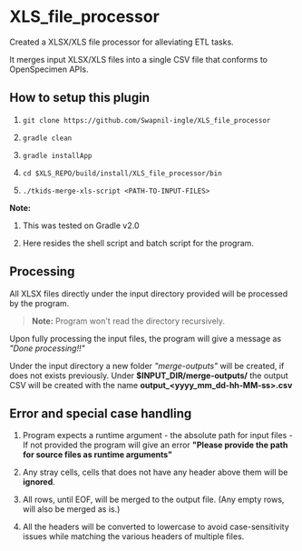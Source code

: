# XLS_file_processor

Created a XLSX/XLS file processor for alleviating ETL tasks. 

It merges input XLSX/XLS files into a single CSV file that conforms to OpenSpecimen APIs.

## How to setup this plugin

1. `git clone https://github.com/Swapnil-ingle/XLS_file_processor`

2. `gradle clean`

3. `gradle installApp`

4. `cd $XLS_REPO/build/install/XLS_file_processor/bin`

5. `./tkids-merge-xls-script <PATH-TO-INPUT-FILES>`

**Note:**

1. This was tested on Gradle v2.0

2. Here resides the shell script and batch script for the program.

## Processing

All XLSX files directly under the input directory provided will be processed by the program.
> **Note:** Program won't read the directory recursively.

Upon fully processing the input files, the program will give a message as *"Done processing!!"*

Under the input directory a new folder *"merge-outputs"* will be created, if does not exists previously. Under **$INPUT_DIR/merge-outputs/** the output CSV will be created with the name **output_<yyyy_mm_dd-hh-MM-ss>.csv**

## Error and special case handling

1. Program expects a runtime argument - the absolute path for input files - If not provided the program will give an error **"Please provide the path for source files as runtime arguments"**

2. Any stray cells, cells that does not have any header above them will be **ignored**.

3. All rows, until EOF, will be merged to the output file. (Any empty rows, will also be merged as is.)

4. All the headers will be converted to lowercase to avoid case-sensitivity issues while matching the various headers of multiple files.
